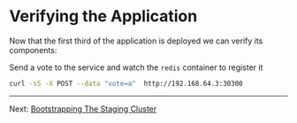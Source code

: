 # Verifying the Application

Now that the first third of the application is deployed we can verify its components:

Send a vote to the service and watch the `redis` container to register it

```sh
curl -sS -X POST --data "vote=a"  http://192.168.64.3:30300
```

---
Next: [Bootstrapping The Staging Cluster](../02-Kustomize/01-Bootstrapping-The-Staging-Cluster.md)
